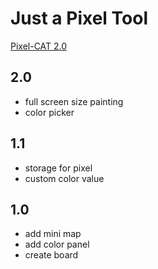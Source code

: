 # Just a Pixel Tool

[Pixel-CAT 2.0](./shot/SCR-20241101.png)

## 2.0

- full screen size painting
- color picker

## 1.1

- storage for pixel
- custom color value

## 1.0

- add mini map
- add color panel
- create board
